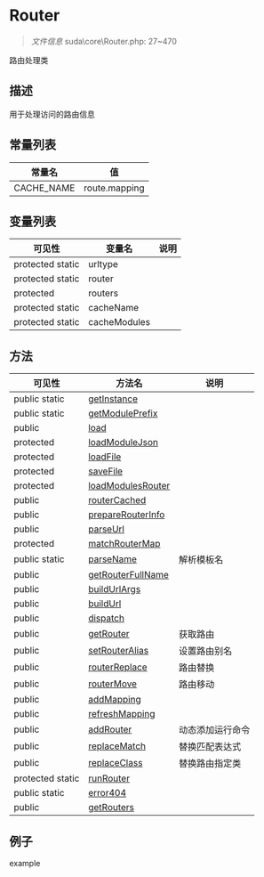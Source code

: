 #  Router 

> *文件信息* suda\core\Router.php: 27~470

路由处理类

## 描述

用于处理访问的路由信息


## 常量列表
| 常量名  |  值|
|--------|----|
|CACHE_NAME | route.mapping | 





## 变量列表
| 可见性 |  变量名   | 说明 |
|--------|----|------|
| protected static  | urltype | | 
| protected static  | router | | 
| protected   | routers | | 
| protected static  | cacheName | | 
| protected static  | cacheModules | | 



## 方法


| 可见性 | 方法名 | 说明 |
|--------|-------|------|
| public static|[getInstance](Router/getInstance.md) |  |
| public static|[getModulePrefix](Router/getModulePrefix.md) |  |
| public |[load](Router/load.md) |  |
| protected |[loadModuleJson](Router/loadModuleJson.md) |  |
| protected |[loadFile](Router/loadFile.md) |  |
| protected |[saveFile](Router/saveFile.md) |  |
| protected |[loadModulesRouter](Router/loadModulesRouter.md) |  |
| public |[routerCached](Router/routerCached.md) |  |
| public |[prepareRouterInfo](Router/prepareRouterInfo.md) |  |
| public |[parseUrl](Router/parseUrl.md) |  |
| protected |[matchRouterMap](Router/matchRouterMap.md) |  |
| public static|[parseName](Router/parseName.md) | 解析模板名 |
| public |[getRouterFullName](Router/getRouterFullName.md) |  |
| public |[buildUrlArgs](Router/buildUrlArgs.md) |  |
| public |[buildUrl](Router/buildUrl.md) |  |
| public |[dispatch](Router/dispatch.md) |  |
| public |[getRouter](Router/getRouter.md) | 获取路由 |
| public |[setRouterAlias](Router/setRouterAlias.md) | 设置路由别名 |
| public |[routerReplace](Router/routerReplace.md) | 路由替换 |
| public |[routerMove](Router/routerMove.md) | 路由移动 |
| public |[addMapping](Router/addMapping.md) |  |
| public |[refreshMapping](Router/refreshMapping.md) |  |
| public |[addRouter](Router/addRouter.md) | 动态添加运行命令 |
| public |[replaceMatch](Router/replaceMatch.md) | 替换匹配表达式 |
| public |[replaceClass](Router/replaceClass.md) | 替换路由指定类 |
| protected static|[runRouter](Router/runRouter.md) |  |
| public static|[error404](Router/error404.md) |  |
| public |[getRouters](Router/getRouters.md) |  |



## 例子

example